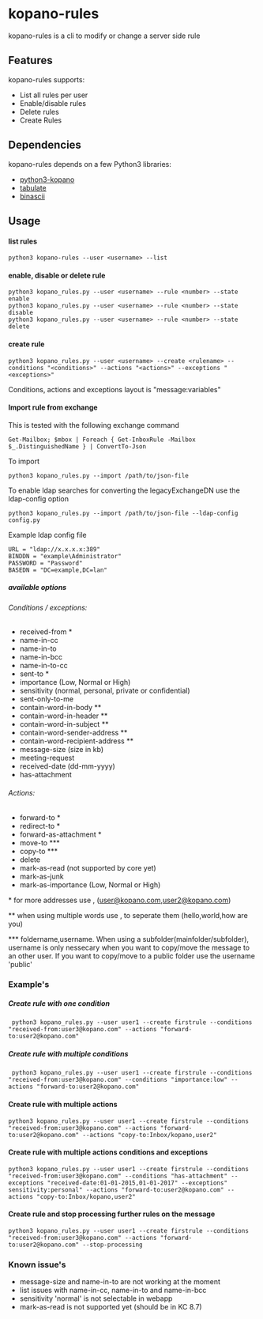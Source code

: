 kopano-rules
============

kopano-rules is a cli to modify or change a server side rule

## Features

kopano-rules supports:

* List all rules per user
* Enable/disable rules
* Delete rules
* Create Rules

## Dependencies

kopano-rules depends on a few Python3 libraries:

* [python3-kopano](https://download.kopano.io/supported/core:/final/)
* [tabulate](https://pypi.org/project/tabulate/)
* [binascii](https://docs.python3.org/3/library/binascii.html)


## Usage

#### list rules

    python3 kopano-rules --user <username> --list

#### enable, disable or delete rule
    python3 kopano_rules.py --user <username> --rule <number> --state enable
    python3 kopano_rules.py --user <username> --rule <number> --state disable
    python3 kopano_rules.py --user <username> --rule <number> --state delete

#### create rule
    python3 kopano_rules.py --user <username> --create <rulename> --conditions "<conditions>" --actions "<actions>" --exceptions "<exceptions>"

Conditions, actions and exceptions layout is "message:variables"

#### Import rule from exchange
This is tested with the following exchange command
    
    Get-Mailbox; $mbox | Foreach { Get-InboxRule -Mailbox $_.DistinguishedName } | ConvertTo-Json
    
To import

    python3 kopano_rules.py --import /path/to/json-file

To enable ldap searches for converting the legacyExchangeDN use the ldap-config option
    
    python3 kopano_rules.py --import /path/to/json-file --ldap-config config.py

Example ldap config file 
    
    URL = "ldap://x.x.x.x:389"
    BINDDN = "example\Administrator"
    PASSWORD = "Password"
    BASEDN = "DC=example,DC=lan"   

##### available options

###### Conditions / exceptions:

* received-from *
* name-in-cc
* name-in-to
* name-in-bcc
* name-in-to-cc
* sent-to *
* importance (Low, Normal or High)
* sensitivity (normal, personal, private or confidential)
* sent-only-to-me
* contain-word-in-body **
* contain-word-in-header **
* contain-word-in-subject **
* contain-word-sender-address  **
* contain-word-recipient-address  **
* message-size (size in kb)
* meeting-request 
* received-date (dd-mm-yyyy)
* has-attachment

###### Actions:

* forward-to *
* redirect-to *
* forward-as-attachment *
* move-to  ***
* copy-to  ***
* delete
* mark-as-read  (not supported by core yet)
* mark-as-junk
* mark-as-importance (Low, Normal or High)

\* for more addresses use , (user@kopano.com,user2@kopano.com)

\*\* when using multiple words use , to seperate them (hello,world,how are you)

\*\*\* foldername,username. When using a subfolder(mainfolder/subfolder), username is only nessecary when you want to copy/move the message to an other user. If you want to copy/move to a public folder use the username 'public'


### Example's

##### Create rule with one condition
     python3 kopano_rules.py --user user1 --create firstrule --conditions "received-from:user3@kopano.com" --actions "forward-to:user2@kopano.com"

##### Create rule with multiple conditions
     python3 kopano_rules.py --user user1 --create firstrule --conditions "received-from:user3@kopano.com" --conditions "importance:low" --actions "forward-to:user2@kopano.com"

#### Create rule with multiple actions
    python3 kopano_rules.py --user user1 --create firstrule --conditions "received-from:user3@kopano.com" --actions "forward-to:user2@kopano.com" --actions "copy-to:Inbox/kopano,user2"

#### Create rule with multiple actions conditions and  exceptions
    python3 kopano_rules.py --user user1 --create firstrule --conditions "received-from:user3@kopano.com" --conditions "has-attachment" --exceptions "received-date:01-01-2015,01-01-2017" --exceptions" sensitivity:personal" --actions "forward-to:user2@kopano.com" --actions "copy-to:Inbox/kopano,user2"

#### Create rule and stop processing further rules on the message 
    python3 kopano_rules.py --user user1 --create firstrule --conditions "received-from:user3@kopano.com" --actions "forward-to:user2@kopano.com" --stop-processing

### Known issue's
* message-size and name-in-to are not working at the moment
* list issues with name-in-cc, name-in-to and name-in-bcc
* sensitivity  'normal' is not selectable in webapp
* mark-as-read is not supported yet (should be in KC 8.7)